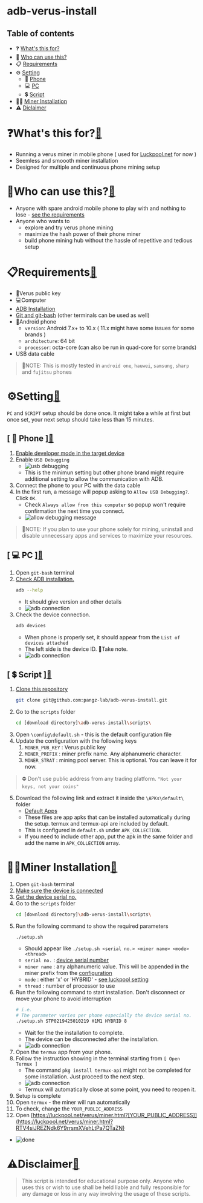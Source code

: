 # adb-verus-install
## Table of contents<a name='toc'></a>
- ❓ [What's this for?](#what-for)
- 🙈 [Who can use this?](#what-use)
- 📋 [Requirements](#requirements)
- ⚙️ [Setting](#setting)
    - 📱 [Phone](#setup-phone)
    - 💻 [PC](#setup-pc)
    - 💲 [Script](#setup-script)
- 👨‍💻 [Miner Installation](#miner-installation)
- ⚠️ [Diclaimer](#disclaimer)
# ❓What's this for?<a name='what-for'></a>[🔗](#toc)
* Running a verus miner in mobile phone ( used for [Luckpool.net](https://luckpool.net/verus/connect.html) for now )
* Seemless and smoooth miner installation
* Designed for multiple and continuous phone mining setup

# 🙈Who can use this?<a name='what-use'></a>[🔗](#toc)
* Anyone with spare android mobile phone to play with and nothing to lose - [ see the requirements ](#requirements)
* Anyone who wants to
    - explore and try verus phone mining
    - maximize the hash power of their phone miner
    - build phone mining hub without the hassle of repetitive and tedious setup

# 📋Requirements<a name='requirements'></a>[🔗](#toc)
* 🔑Verus public key
* 💻Computer
* [ADB Installation](https://developer.android.com/studio/releases/platform-tools)
* [Git and git-bash](https://git-scm.com/downloads) (other terminals can be used as well)
* 📱Android phone
  - `version`: Android 7.x+ to 10.x ( 11.x might have some issues for some brands )
  - `architecture`: 64 bit 
  - `processor`: octa-core (can also be run in quad-core for some brands)
* USB data cable
> 📌NOTE:
> This is mostly tested in `android one`, `hauwei`, `samsung`, `sharp` and `fujitsu` phones


# ⚙️Setting<a name='setting'></a>[🔗](#toc)
`PC` and `SCRIPT` setup should be done once. It might take a while at first but once set, your next setup should take less than 15 minutes.

## [ 📱 Phone ]<a name='setup-phone'></a>[🔗](#toc)
 1. [Enable developer mode in the target device](https://duckduckgo.com/?q=how+to+enable+developer+mode+android&t=newext&atb=v286-1&ia=web)
 2. Enable `USB Debugging`
    - ![usb debugging](https://github.com/pangz-lab/adb-verus-install/blob/main/scripts/readme_assets/usbdebug.png?raw=true)
    - This is the minimun setting but other phone brand might require additional setting to allow the communication with ADB.
 3. Connect the phone to your PC with the data cable
 4. In the first run, a message will popup asking to `Allow USB Debugging?`. Click `OK`.
    - Check `Always allow from this computer` so popup won't require confirmation the next time you connect.
    - ![allow debugging message](https://www.howtogeek.com/wp-content/uploads/2016/04/Screenshot_20160419-094818.png)
> 📌NOTE:
> If you plan to use your phone solely for mining, uninstall and disable unnecessary apps and services to maximize your resources.
## [ 💻 PC ]<a name='setup-pc'></a>[🔗](#toc)
 1. Open `git-bash` terminal
 2. [Check ADB installation.](https://duckduckgo.com/?q=how+to+install+ADB&t=newext&atb=v286-1&ia=web)
    ```bash
    adb --help
    ```
    - It should give version and other details
    - ![adb connection](https://github.com/pangz-lab/adb-verus-install/blob/main/scripts/readme_assets/adb2.png?raw=true)
 3. Check the device connection.<a name="Adb-connected-device"></a>
    ```bash
    adb devices
    ```
    - When phone is properly set, it should appear from the `List of devices attached`
    - The left side is the device ID. 📌Take note. <a name="Adb-device-id"></a>
    - ![adb connection](https://github.com/pangz-lab/adb-verus-install/blob/main/scripts/readme_assets/adb1.png?raw=true)
## [ 💲 Script ]<a name='setup-script'></a>[🔗](#toc)
 1. [Clone this repository](https://github.com/pangz-lab/adb-verus-install/tree/main)
    ```bash
    git clone git@github.com:pangz-lab/adb-verus-install.git
    ```
 2. Go to the `scripts` folder
    ```bash
    cd [download directory]\adb-verus-install\scripts\
    ```
 3. Open `\config\default.sh` - this is the default configuration file
 4. Update the configuration with the following keys
    1. `MINER_PUB_KEY` : Verus public key
    2. `MINER_PREFIX` : miner prefix name. Any alphanumeric character. <a name="conf-key-miner-prefix"></a>
    3. `MINER_STRAT` : mining pool server. This is optional. You can leave it for now.

> ⛔️ Don't use public address from any trading platform. `"Not your keys, not your coins"`

 5. Download the following link and extract it inside the `\APKs\default\` folder
    - [Default Apps](https://drive.google.com/file/d/1aD-foW03mh0YINDl7_P6AcCv3oj4wDu6/view?usp=sharing)
    - These files are app apks that can be installed automatically during the setup. termux and termux-api are included by default.
    - This is configured in `default.sh` under `APK_COLLECTION`.
    - If you need to include other app, put the apk in the same folder and add the name in `APK_COLLECTION` array.

 # 👨‍💻Miner Installation<a name='miner-installation'></a>[🔗](#toc)
 1. Open `git-bash` terminal
 2. [Make sure the device is connected](#Adb-connected-device)
 3. [Get the device serial no.](#Adb-device-id)
 4. Go to the `scripts` folder
    ```bash
    cd [download directory]\adb-verus-install\scripts\
    ```
 5. Run the following command to show the required parameters
    ```bash
    ./setup.sh
    ```
    - Should appear like `./setup.sh <serial no.> <miner name> <mode> <thread>`
    - `serial no.` : [device serial number](#Adb-device-id)
    - `miner name` : any alphanumeric value. This will be appended in the miner prefix from the [configuration](#conf-key-miner-prefix)
    - `mode` : either 'x' or 'HYBRID' - [see luckpool setting](https://luckpool.net/verus/connect.html)
    - `thread` : number of processor to use
 6. Run the following command to start installation. Don't disconnect or move your phone to avoid interruption
    ```bash
    # i.e. 
    # The parameter varies per phone especially the device serial no.
    ./setup.sh STP0219425010219 H1M1 HYBRID 8
    ```
    - Wait for the the installation to complete.
    - The device can be disconnected after the installation.
    - ![adb connection](https://github.com/pangz-lab/adb-verus-install/blob/main/scripts/readme_assets/setup1.png?raw=true)
 7. Open the `termux` app from your phone.
 8. Follow the instruction showing in the terminal starting from `[ Open Termux ]`
    - The command `pkg install termux-api` might not be completed for some installation. Just proceed to the next step.
    - ![adb connection](https://github.com/pangz-lab/adb-verus-install/blob/main/scripts/readme_assets/setup2.png?raw=true)
    - Termux will automatically close at some point, you need to reopen it.
 9. Setup is complete
 10. Open `termux` - the miner will run automatically
 11. To check, change the `YOUR_PUBLIC_ADDRESS`
 12. Open [https://luckpool.net/verus/miner.html?[YOUR_PUBLIC_ADDRESS]](https://luckpool.net/verus/miner.html?RTV4siJREZNdk6Y9rrsmXVehLtPa7QTaZN)
 - ![done](https://images.techhive.com/images/article/2014/01/sheldon_thats_how_its_done-580-100221962-orig.gif)


# ⚠️Disclaimer<a name='disclaimer'></a>[🔗](#toc)
> This script is intended for educational purpose only. Anyone who uses this or wish to use shall be held liable and fully responsible for any damage or loss in any way involving the usage of these scripts.